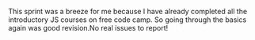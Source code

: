 This sprint was a breeze for me because I have already completed all the introductory JS courses  on free code camp. So going through the basics again was good revision.No real issues to report!
